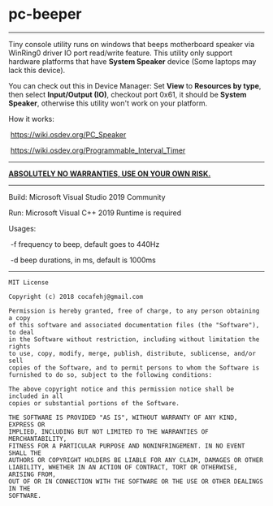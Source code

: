 # pc-beeper



------



Tiny console utility runs on windows that beeps motherboard speaker via WinRing0 driver IO port read/write feature. This utility only support hardware platforms that have **System Speaker** device (Some laptops may lack this device). 

You can check out this in Device Manager: Set **View** to **Resources by type**, then select **Input/Output (IO)**, checkout port 0x61, it should be **System Speaker**, otherwise this utility won't work on your platform. 

How it works:

​	https://wiki.osdev.org/PC_Speaker

​	https://wiki.osdev.org/Programmable_Interval_Timer

------



<u>**ABSOLUTELY NO WARRANTIES, USE ON YOUR OWN RISK.**</u>



-----



Build: Microsoft Visual Studio 2019 Community

Run: Microsoft Visual C++ 2019 Runtime is required

Usages:

​	-f frequency to beep, default goes to 440Hz

​	-d beep durations, in ms, default is 1000ms



------

```
MIT License

Copyright (c) 2018 cocafehj@gmail.com

Permission is hereby granted, free of charge, to any person obtaining a copy
of this software and associated documentation files (the "Software"), to deal
in the Software without restriction, including without limitation the rights
to use, copy, modify, merge, publish, distribute, sublicense, and/or sell
copies of the Software, and to permit persons to whom the Software is
furnished to do so, subject to the following conditions:

The above copyright notice and this permission notice shall be included in all
copies or substantial portions of the Software.

THE SOFTWARE IS PROVIDED "AS IS", WITHOUT WARRANTY OF ANY KIND, EXPRESS OR
IMPLIED, INCLUDING BUT NOT LIMITED TO THE WARRANTIES OF MERCHANTABILITY,
FITNESS FOR A PARTICULAR PURPOSE AND NONINFRINGEMENT. IN NO EVENT SHALL THE
AUTHORS OR COPYRIGHT HOLDERS BE LIABLE FOR ANY CLAIM, DAMAGES OR OTHER
LIABILITY, WHETHER IN AN ACTION OF CONTRACT, TORT OR OTHERWISE, ARISING FROM,
OUT OF OR IN CONNECTION WITH THE SOFTWARE OR THE USE OR OTHER DEALINGS IN THE
SOFTWARE.
```

